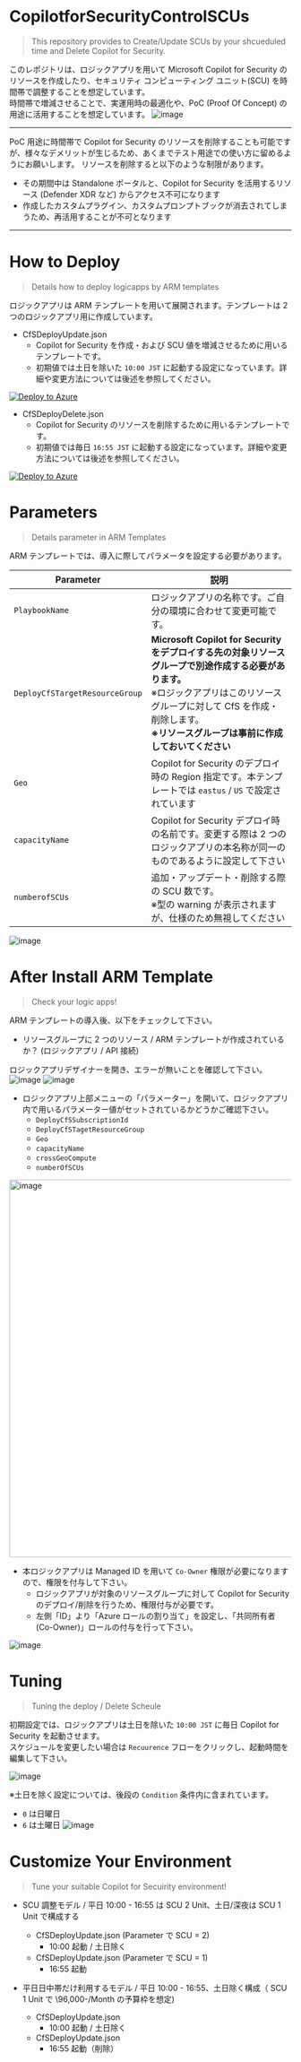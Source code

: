# CopilotforSecurityControlSCUs
> This repository provides to Create/Update SCUs by your shcueduled time and Delete Copilot for Security. 

このレポジトリは、ロジックアプリを用いて Microsoft Copilot for Security のリソースを作成したり、セキュリティ コンピューティング ユニット(SCU) を時間帯で調整することを想定しています。<BR>
時間帯で増減させることで、実運用時の最適化や、PoC (Proof Of Concept) の用途に活用することを想定しています。
![image](https://github.com/hisashin0728/CopilotforSecurityControlSCUs/assets/55295601/326a9c6d-330e-4f80-803c-05988da1fd82)

---
PoC 用途に時間帯で Copilot for Security のリソースを削除することも可能ですが、様々なデメリットが生じるため、あくまでテスト用途での使い方に留めるようにお願いします。
リソースを削除すると以下のような制限があります。
- その期間中は Standalone ポータルと、Copilot for Security を活用するリソース (Defender XDR など) からアクセス不可になります
- 作成したカスタムプラグイン、カスタムプロンプトブックが消去されてしまうため、再活用することが不可となります
---

# How to Deploy
> Details how to deploy logicapps by ARM templates

ロジックアプリは ARM テンプレートを用いて展開されます。テンプレートは 2 つのロジックアプリ用に作成しています。<BR>
- CfSDeployUpdate.json
  - Copilot for Security を作成・および SCU 値を増減させるために用いるテンプレートです。
  - 初期値では土日を除いた ``10:00 JST`` に起動する設定になっています。詳細や変更方法については後述を参照してください。

[![Deploy to Azure](https://aka.ms/deploytoazurebutton)](https://portal.azure.com/#create/Microsoft.Template/uri/https%3A%2F%2Fraw.githubusercontent.com%2Fhisashin0728%2FCopilotforSecurityControlSCUs%2Fmain%2FCfSDeployUpdate.json)

- CfSDeployDelete.json
  - Copilot for Security のリソースを削除するために用いるテンプレートです。
  - 初期値では毎日 ``16:55 JST`` に起動する設定になっています。詳細や変更方法については後述を参照してください。

[![Deploy to Azure](https://aka.ms/deploytoazurebutton)](https://portal.azure.com/#create/Microsoft.Template/uri/https%3A%2F%2Fraw.githubusercontent.com%2Fhisashin0728%2FCopilotforSecurityControlSCUs%2Fmain%2FCfSDeployDelete.json)

# Parameters
> Details parameter in ARM Templates

ARM テンプレートでは、導入に際してパラメータを設定する必要があります。

| Parameter | 説明 |
| ---- | ---- |
| ``PlaybookName`` | ロジックアプリの名称です。ご自分の環境に合わせて変更可能です。 |
| ``DeployCfSTargetResourceGroup`` | **Microsoft Copilot for Security をデプロイする先の対象リソースグループで別途作成する必要があります。** <br>※ロジックアプリはこのリソースグループに対して CfS を作成・削除します。<BR> **※リソースグループは事前に作成しておいてください** |
| ``Geo`` | Copilot for Security のデプロイ時の Region 指定です。本テンプレートでは ``eastus`` / ``US`` で設定されています |
| ``capacityName`` | Copilot for Security デプロイ時の名前です。変更する際は 2 つのロジックアプリの本名称が同一のものであるように設定して下さい |
| ``numberofSCUs`` | 追加・アップデート・削除する際の SCU 数です。<BR>※型の warning が表示されますが、仕様のため無視してください |

![image](https://github.com/hisashin0728/CopilotforSecurityControlSCUs/assets/55295601/c09fb338-88ef-402d-9378-c30e70ac80c1)

# After Install ARM Template
> Check your logic apps!

ARM テンプレートの導入後、以下をチェックして下さい。<br>
- リソースグループに 2 つのリソース / ARM テンプレートが作成されているか？ (ロジックアプリ / API 接続)

ロジックアプリデザイナーを開き、エラーが無いことを確認して下さい。<br>
![image](https://github.com/hisashin0728/CopilotforSecurityControlSCUs/assets/55295601/367cd303-bce9-4a72-ac6e-763d00f55c8f)
![image](https://github.com/hisashin0728/CopilotforSecurityControlSCUs/assets/55295601/060f3bfb-9370-4f58-8bbc-104004010d27)

- ロジックアプリ上部メニューの「パラメーター」を開いて、ロジックアプリ内で用いるパラメーター値がセットされているかどうかご確認下さい。
  - ``DeployCfSSubscriptionId``
  - ``DeployCfSTagetResourceGroup``
  - ``Geo``
  - ``capacityName``
  - ``crossGeoCompute``
  - ``numberOfSCUs``
<img width="674" alt="image" src="https://github.com/hisashin0728/CopilotforSecurityControlSCUs/assets/55295601/407dc46d-31ce-424f-ad1a-0b505b351e6b">

- 本ロジックアプリは Managed ID を用いて ``Co-Owner`` 権限が必要になりますので、権限を付与して下さい。
  - ロジックアプリが対象のリソースグループに対して Copilot for Security のデプロイ/削除を行うため、権限付与が必要です。
  - 左側「ID」より「Azure ロールの割り当て」を設定し、「共同所有者 (Co-Owner)」ロールの付与を行って下さい。

![image](https://github.com/hisashin0728/CopilotforSecurityControlSCUs/assets/55295601/ae4b0660-7895-4016-80af-499444a8c565)
 
# Tuning
> Tuning the deploy / Delete Scheule

初期設定では、ロジックアプリは土日を除いた ``10:00 JST`` に毎日 Copilot for Security を起動させます。<br>
スケジュールを変更したい場合は ``Recuurence`` フローをクリックし、起動時間を編集して下さい。<br>

![image](https://github.com/hisashin0728/CopilotforSecurityControlSCUs/assets/55295601/bcf0c750-00a5-413a-b03d-92c4bb7f9458)<br>

※土日を除く設定については、後段の ``Condition`` 条件内に含まれています。
  - ``0`` は日曜日
  - ``6`` は土曜日
![image](https://github.com/hisashin0728/CopilotforSecurityControlSCUs/assets/55295601/da098254-0662-4234-a4cb-6ce81cebcdcd)

# Customize Your Environment
> Tune your suitable Copilot for Secuirity environment!

- SCU 調整モデル / 平日 10:00 - 16:55 は SCU 2 Unit、土日/深夜は SCU 1 Unit で構成する
  - CfSDeployUpdate.json (Parameter で SCU = 2)
    - 10:00 起動 / 土日除く
  - CfSDeployUpdate.json (Parameter で SCU = 1)
    - 16:55 起動

- 平日日中帯だけ利用するモデル / 平日 10:00 - 16:55、土日除く構成（ SCU 1 Unit で \96,000-/Month の予算枠を想定)
  - CfSDeployUpdate.json
    - 10:00 起動 / 土日除く 
  - CfSDeployUpdate.json
    - 16:55 起動（削除）
